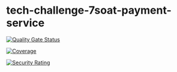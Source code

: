 # tech-challenge-7soat-payment-service

[![Quality Gate Status](http://ec2-54-152-142-160.compute-1.amazonaws.com:9000/api/project_badges/measure?project=tech-challenge-7soat-payment-service&metric=alert_status&token=sqb_6436c179248bb768ad83df889f0823f98bfe8946)](http://ec2-54-152-142-160.compute-1.amazonaws.com:9000/dashboard?id=tech-challenge-7soat-payment-service)

[![Coverage](http://ec2-54-152-142-160.compute-1.amazonaws.com:9000/api/project_badges/measure?project=tech-challenge-7soat-payment-service&metric=coverage&token=sqb_6436c179248bb768ad83df889f0823f98bfe8946)](http://ec2-54-152-142-160.compute-1.amazonaws.com:9000/dashboard?id=tech-challenge-7soat-payment-service)

[![Security Rating](http://ec2-54-152-142-160.compute-1.amazonaws.com:9000/api/project_badges/measure?project=tech-challenge-7soat-payment-service&metric=security_rating&token=sqb_6436c179248bb768ad83df889f0823f98bfe8946)](http://ec2-54-152-142-160.compute-1.amazonaws.com:9000/dashboard?id=tech-challenge-7soat-payment-service)